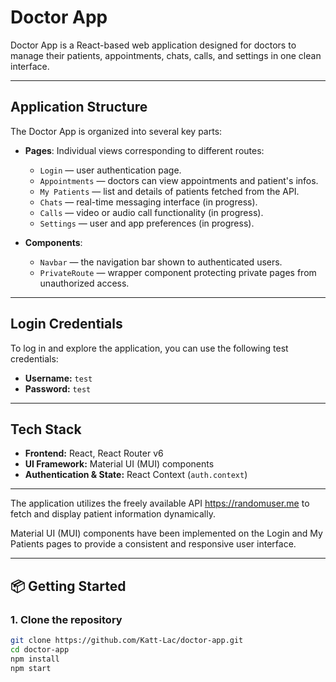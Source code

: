 # Doctor App

Doctor App is a React-based web application designed for doctors to manage their patients, appointments, chats, calls, and settings in one clean interface.

---

##  Application Structure

The Doctor App is organized into several key parts:

- **Pages**: Individual views corresponding to different routes:
  - `Login` — user authentication page.
  - `Appointments` — doctors can view appointments and patient's infos.
  - `My Patients` — list and details of patients fetched from the API.
  - `Chats` — real-time messaging interface (in progress).
  - `Calls` — video or audio call functionality (in progress).
  - `Settings` — user and app preferences (in progress).

- **Components**:
  - `Navbar` — the navigation bar shown to authenticated users.
  - `PrivateRoute` — wrapper component protecting private pages from unauthorized access.


---

## Login Credentials

To log in and explore the application, you can use the following test credentials:

- **Username:** `test`
- **Password:** `test`

---

## Tech Stack

- **Frontend:** React, React Router v6
- **UI Framework:** Material UI (MUI) components
- **Authentication & State:** React Context (`auth.context`)

---

The application utilizes the freely available API https://randomuser.me to fetch and display patient information dynamically.

Material UI (MUI) components have been implemented on the Login and My Patients pages to provide a consistent and responsive user interface.

---

## 📦 Getting Started

### 1. Clone the repository

```bash
git clone https://github.com/Katt-Lac/doctor-app.git
cd doctor-app
npm install
npm start
